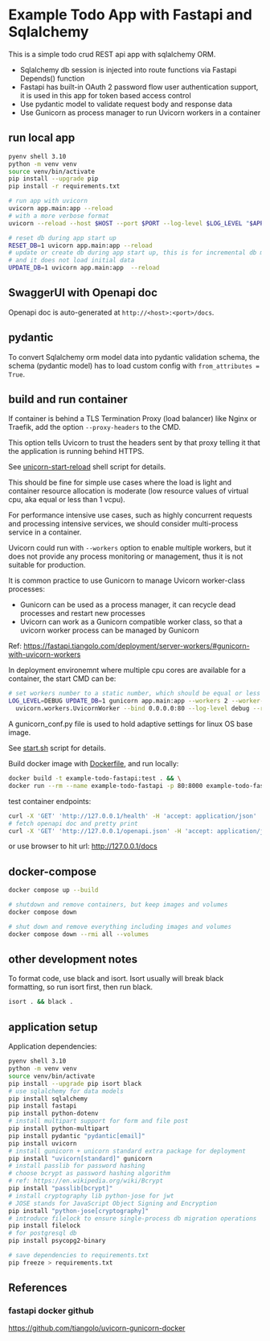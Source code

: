 # Example Todo App with Fastapi and Sqlalchemy

This is a simple todo crud REST api app with sqlalchemy ORM.

- Sqlalchemy db session is injected into route functions via Fastapi Depends()
  function
- Fastapi has built-in OAuth 2 password flow user authentication support, it is
  used in this app for token based access control
- Use pydantic model to validate request body and response data
- Use Gunicorn as process manager to run Uvicorn workers in a container

## run local app

```sh
pyenv shell 3.10
python -m venv venv
source venv/bin/activate
pip install --upgrade pip
pip install -r requirements.txt

# run app with uvicorn
uvicorn app.main:app --reload
# with a more verbose format
uvicorn --reload --host $HOST --port $PORT --log-level $LOG_LEVEL "$APP_MODULE"

# reset db during app start up
RESET_DB=1 uvicorn app.main:app --reload
# update or create db during app start up, this is for incremental db migration
# and it does not load initial data
UPDATE_DB=1 uvicorn app.main:app  --reload
```

## SwaggerUI with Openapi doc

Openapi doc is auto-generated at `http://<host>:<port>/docs`.

## pydantic

To convert Sqlalchemy orm model data into pydantic validation schema,
the schema (pydantic model) has to load custom config with
`from_attributes = True`.

## build and run container

If container is behind a TLS Termination Proxy (load balancer) like Nginx
or Traefik, add the option `--proxy-headers` to the CMD.

This option tells Uvicorn to trust the headers sent by that proxy telling it
that the application is running behind HTTPS.

See [unicorn-start-reload](./start-uvicorn.sh) shell script for details.

This should be fine for simple use cases where the load is light and container
resource allocation is moderate (low resource values of virtual cpu, aka
equal or less than 1 vcpu).

For performance intensive use cases, such as highly concurrent requests and
processing intensive services, we should consider multi-process service
in a container.

Uvicorn could run with `--workers` option to enable multiple workers,
but it does not provide any process monitoring or management, thus it is not
suitable for production.

It is common practice to use Gunicorn to manage Uvicorn worker-class processes:

- Gunicorn can be used as a process manager, it can recycle dead processes
  and restart new processes
- Uvicorn can work as a Gunicorn compatible worker class, so that a uvicorn
  worker process can be managed by Gunicorn

Ref: https://fastapi.tiangolo.com/deployment/server-workers/#gunicorn-with-uvicorn-workers

In deployment environemnt where multiple cpu cores are available for a container,
the start CMD can be:

```sh
# set workers number to a static number, which should be equal or less than cpu core number
LOG_LEVEL=DEBUG UPDATE_DB=1 gunicorn app.main:app --workers 2 --worker-class \
  uvicorn.workers.UvicornWorker --bind 0.0.0.0:80 --log-level debug --reload
```

A gunicorn_conf.py file is used to hold adaptive settings for linux OS base image.

See [start.sh](./start.sh) script for details.

Build docker image with [Dockerfile](./Dockerfile), and run locally:

```sh
docker build -t example-todo-fastapi:test . && \
docker run --rm --name example-todo-fastapi -p 80:8000 example-todo-fastapi:test
```

test container endpoints:

```sh
curl -X 'GET' 'http://127.0.0.1/health' -H 'accept: application/json'
# fetch openapi doc and pretty print
curl -X 'GET' 'http://127.0.0.1/openapi.json' -H 'accept: application/json' | jq
```

or use browser to hit url: http://127.0.0.1/docs

## docker-compose

```sh
docker compose up --build

# shutdown and remove containers, but keep images and volumes
docker compose down

# shut down and remove everything including images and volumes
docker compose down --rmi all --volumes
```

## other development notes

To format code, use black and isort.
Isort usually will break black formatting, so run isort first, then run black.

```sh
isort . && black .
```

## application setup

Application dependencies:

```sh
pyenv shell 3.10
python -m venv venv
source venv/bin/activate
pip install --upgrade pip isort black
# use sqlalchemy for data models
pip install sqlalchemy
pip install fastapi
pip install python-dotenv
# install multipart support for form and file post
pip install python-multipart
pip install pydantic "pydantic[email]"
pip install uvicorn
# install gunicorn + unicorn standard extra package for deployment
pip install "uvicorn[standard]" gunicorn
# install passlib for password hashing
# choose bcrypt as password hashing algorithm
# ref: https://en.wikipedia.org/wiki/Bcrypt
pip install "passlib[bcrypt]"
# install cryptography lib python-jose for jwt
# JOSE stands for JavaScript Object Signing and Encryption
pip install "python-jose[cryptography]"
# introduce filelock to ensure single-process db migration operations
pip install filelock
# for postgresql db
pip install psycopg2-binary

# save dependencies to requirements.txt
pip freeze > requirements.txt
```

## References

### fastapi docker github

https://github.com/tiangolo/uvicorn-gunicorn-docker
